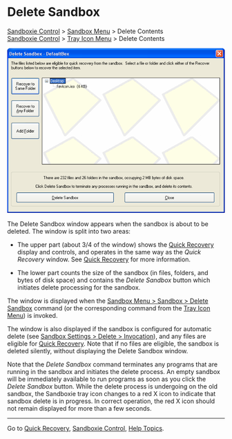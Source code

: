 # Delete Sandbox

[Sandboxie Control](SandboxieControl.md) > [Sandbox Menu](SandboxMenu.md) > Delete Contents  
[Sandboxie Control](SandboxieControl.md) > [Tray Icon Menu](TrayIconMenu.md) > Delete Contents

![](../Media/DeleteSandbox.png)

The Delete Sandbox window appears when the sandbox is about to be deleted. The window is split into two areas:

*   The upper part (about 3/4 of the window) shows the [Quick Recovery](QuickRecovery.md) display and controls, and operates in the same way as the _Quick Recovery_ window. See [Quick Recovery](QuickRecovery.md) for more information.

*   The lower part counts the size of the sandbox (in files, folders, and bytes of disk space) and contains the _Delete Sandbox_ button which initiates delete processing for the sandbox.

The window is displayed when the [Sandbox Menu > Sandbox > Delete Sandbox](SandboxMenu#sandbox) command (or the corresponding command from the [Tray Icon Menu](TrayIconMenu.md)) is invoked.

The window is also displayed if the sandbox is configured for automatic delete (see [Sandbox Settings > Delete > Invocation](DeleteSettings#invocation)), and any files are eligible for [Quick Recovery](QuickRecovery.md). Note that if no files are eligible, the sandbox is deleted silently, without displaying the Delete Sandbox window.

Note that the _Delete Sandbox_ command terminates any programs that are running in the sandbox and initiates the delete process. An empty sandbox will be immediately available to run programs as soon as you click the _Delete Sandbox_ button. While the delete process is undergoing on the old sandbox, the Sandboxie tray icon changes to a red X icon to indicate that sandbox delete is in progress. In correct operation, the red X icon should not remain displayed for more than a few seconds.

* * *

Go to [Quick Recovery](QuickRecovery.md), [Sandboxie Control](SandboxieControl.md), [Help Topics](HelpTopics.md).
